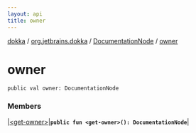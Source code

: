 ```yaml
---
layout: api
title: owner
---
```

[dokka](../../../index.html) / [org.jetbrains.dokka](../../index.html) / [DocumentationNode](../index.html) / [owner](index.html)


# owner



```
public val owner: DocumentationNode
```


### Members


|[&lt;get-owner&gt;](_get-owner_.html)|**`public fun <get-owner>(): DocumentationNode`**|

